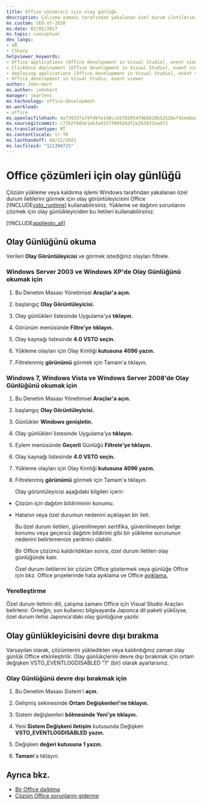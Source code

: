 ```yaml
---
title: Office çözümleri için olay günlüğü
description: Çalışma zamanı tarafından yakalanan özel durum iletilerini görmek için Windows görüntüleyiciyi nasıl kullanabileceğiniz Office için Visual Studio Araçları öğrenin.
ms.custom: SEO-VS-2020
ms.date: 02/02/2017
ms.topic: conceptual
dev_langs:
- VB
- CSharp
helpviewer_keywords:
- Office applications [Office development in Visual Studio], event viewer
- ClickOnce deployment [Office development in Visual Studio], event viewer
- deploying applications [Office development in Visual Studio], event viewer
- Office development in Visual Studio, event viewer
author: John-Hart
ms.author: johnhart
manager: jmartens
ms.technology: office-development
ms.workload:
- office
ms.openlocfilehash: 4a73923fa79fd0fe140ccb57029547d60628b52526ef45eeba69f7ca2b388ad1
ms.sourcegitcommit: c72b2f603e1eb3a4157f00926df2e263831ea472
ms.translationtype: MT
ms.contentlocale: tr-TR
ms.lasthandoff: 08/12/2021
ms.locfileid: "121394725"
---
```

# <a name="event-logging-for-office-solutions"></a>Office çözümleri için olay günlüğü
  Çözüm yükleme veya kaldırma işlemi Windows tarafından yakalanan özel durum iletilerini görmek için olay görüntüleyicisini Office [!INCLUDE[vsto_runtime](../vsto/includes/vsto-runtime-md.md)] kullanabilirsiniz. Yükleme ve dağıtım sorunlarını çözmek için olay günlükleyiciden bu iletileri kullanabilirsiniz.

 [!INCLUDE[appliesto_all](../vsto/includes/appliesto-all-md.md)]

## <a name="read-the-event-log"></a>Olay Günlüğünü okuma
 Verileri **Olay Görüntüleyicisi** ve görmek istediğiniz olayları filtrele.

### <a name="to-read-the-event-log-in-windows-server-2003-and-windows-xp"></a>Windows Server 2003 ve Windows XP'de Olay Günlüğünü okumak için

1. Bu Denetim Masası Yönetimsel **Araçlar'a açın.**

2. başlangıç **Olay Görüntüleyicisi.**

3. Olay günlükleri listesinde Uygulama'ya **tıklayın.**

4. Görünüm menüsünde **Filtre'ye** **tıklayın.**

5. Olay kaynağı listesinde **4.0 VSTO seçin.** 

6. Yükleme olayları için Olay Kimliği **kutusuna** **4096 yazın.**

7. Filtrelenmiş **görünümü** görmek için Tamam'a tıklayın.

### <a name="to-read-the-event-log-in-windows-7-windows-vista-and-windows-server-2008"></a>Windows 7, Windows Vista ve Windows Server 2008'de Olay Günlüğünü okumak için

1. Bu Denetim Masası Yönetimsel **Araçlar'a açın.**

2. başlangıç **Olay Görüntüleyicisi.**

3. Günlükler **Windows genişletin.**

4. Olay günlükleri listesinde Uygulama'ya **tıklayın.**

5. Eylem menüsünde **Geçerli** Günlüğü **Filtrele'ye tıklayın.**

6. Olay kaynağı listesinde **4.0 VSTO seçin.** 

7. Yükleme olayları için Olay Kimliği **kutusuna** **4096 yazın.**

8. Filtrelenmiş **görünümü** görmek için Tamam'a tıklayın.

   Olay görüntüleyicisi aşağıdaki bilgileri içerir:

- Çözüm için dağıtım bildiriminin konumu.

- Hatanın veya özel durumun nedenini açıklayan bir ileti.

  Bu özel durum iletileri, güvenilmeyen sertifika, güvenilmeyen belge konumu veya geçersiz dağıtım bildirimi gibi bir yükleme sorununun nedenini belirlemenize yardımcı olabilir.

  Bir Office çözümü kaldırıldıktan sonra, özel durum iletileri olay günlüğünde kalır.

  Özel durum iletilerini bir çözüm Office göstermek veya günlüğe [](../vsto/debugging-office-projects.md) Office için bkz. Office projelerinde hata ayıklama ve Office [ayıklama.](../vsto/debugging-office-projects.md)

### <a name="localization"></a>Yerelleştirme
 Özel durum iletinin dili, çalışma zamanı Office için Visual Studio Araçları belirlenir. Örneğin, son kullanıcı bilgisayarda Japonca dil paketi yüklüyse, özel durum iletisi Japonca'daki olay günlüğüne yazılır.

## <a name="disable-the-event-logger"></a>Olay günlükleyicisini devre dışı bırakma
 Varsayılan olarak, çözümlerini yükledikten veya kaldırdığınız zaman olay günlük Office etkinleştirilir. Olay günlükçlerini devre dışı bırakmak için ortam değişken VSTO_EVENTLOGDISABLED "1" (bir) olarak ayarlarsınız.

### <a name="to-disable-the-event-log"></a>Olay Günlüğünü devre dışı bırakmak için

1. Bu Denetim Masası Sistem'i **açın.**

2. Gelişmiş sekmesinde **Ortam** **Değişkenleri'ne tıklayın.**

3. Sistem değişkenleri **bölmesinde Yeni'ye** **tıklayın.**

4. Yeni **Sistem Değişkeni iletişim** kutusunda Değişken **VSTO_EVENTLOGDISABLED** **yazın.**

5. Değişken **değeri kutusuna** **1 yazın.**

6. **Tamam**'a tıklayın.

## <a name="see-also"></a>Ayrıca bkz.
- [Bir Office dağıtma](../vsto/deploying-an-office-solution.md)
- [Çözüm Office sorunlarını giderme](../vsto/troubleshooting-office-solution-deployment.md)
